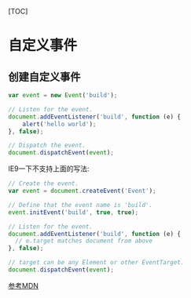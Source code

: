 [TOC]

# 自定义事件

## 创建自定义事件

```js
var event = new Event('build');

// Listen for the event.
document.addEventListener('build', function (e) { 
	alert('hello world');
}, false);

// Dispatch the event.
document.dispatchEvent(event);
```
IE9一下不支持上面的写法:

```js
// Create the event.
var event = document.createEvent('Event');

// Define that the event name is 'build'.
event.initEvent('build', true, true);

// Listen for the event.
document.addEventListener('build', function (e) {
  // e.target matches document from above
}, false);

// target can be any Element or other EventTarget.
document.dispatchEvent(event);
```

[参考MDN](https://developer.mozilla.org/zh-CN/docs/Web/Guide/Events/Creating_and_triggering_events#创建自定义事件)

